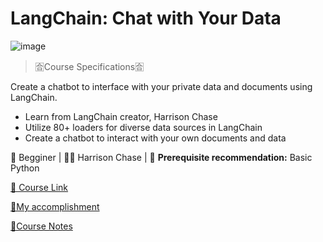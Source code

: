 # LangChain: Chat with Your Data

![image](https://github.com/yazeedmshayekh2/DLAI-Short-Courses/assets/102586302/a441172d-4ae9-4dd7-88fa-8524749bdce0)

> 🈴Course Specifications🈴

Create a chatbot to interface with your private data and documents using LangChain.

- Learn from LangChain creator, Harrison Chase
- Utilize 80+ loaders for diverse data sources in LangChain
- Create a chatbot to interact with your own documents and data

🔰 Begginer | 🧑‍🏫 Harrison Chase | 📜 **Prerequisite recommendation:** Basic Python

[🔗 Course Link ](https://learn.deeplearning.ai/courses/langchain-chat-with-your-data/lesson/1/introduction) 

[🌟My accomplishment](https://learn.deeplearning.ai/accomplishments/aebd0772-ab89-4e25-8d9f-02c9b52bd817?usp=sharing)

[📝Course Notes](https://elite-height-60d.notion.site/Short-Course-LangChain-Chat-with-Your-Data-1140bd9731314b04885d0c8c8418c57e?pvs=4)
